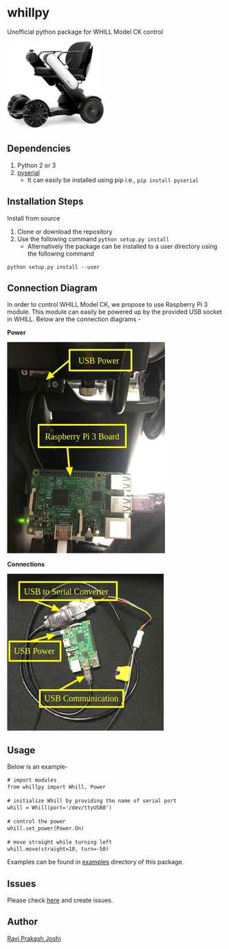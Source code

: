 # whillpy
Unofficial python package for WHILL Model CK control

![WHILL](docs/whill.png)

## Dependencies
1. Python 2 or 3
1. [pyserial](https://pythonhosted.org/pyserial)
    * It can easily be installed using pip i.e., `pip install pyserial`

## Installation Steps
Install from source
1. Clone or download the repository
1. Use the following command `python setup.py install`
      * Alternatively the package can be installed to a user directory using the following command 
```
python setup.py install --user
```
 
## Connection Diagram
In order to control WHILL Model CK, we propose to use Raspberry Pi 3 module. This module can easily be powered up by the provided USB socket in WHILL. Below are the connection diagrams -

**Power**

![power](docs/power.jpg)

**Connections**

![connections](docs/connections.jpg)

## Usage
Below is an example-

```
# import modules
from whillpy import Whill, Power

# initialize Whill by providing the name of serial port
whill = Whill(port='/dev/ttyUSB0')

# control the power
whill.set_power(Power.On)

# move straight while turning left
whill.move(straight=10, turn=-50)
```
Examples can be found in [examples](examples) directory of this package.

## Issues
Please check [here](https://github.com/ShibataLab/whillpy/issues) and create issues.

## Author
[Ravi Prakash Joshi](https://ravijo.github.io/)
